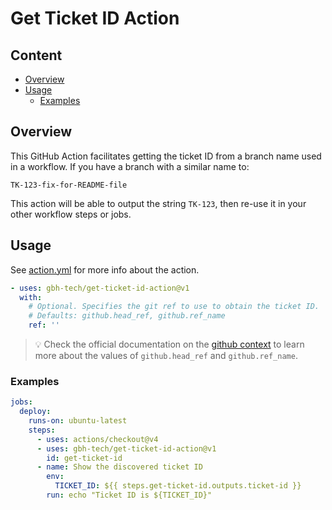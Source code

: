 <!-- omit in toc -->
# Get Ticket ID Action

<!-- omit in toc -->
## Content

- [Overview](#overview)
- [Usage](#usage)
  - [Examples](#examples)

## Overview

This GitHub Action facilitates getting the ticket ID from a branch name used
in a workflow. If you have a branch with a similar name to:

```text
TK-123-fix-for-README-file
```

This action will be able to output the string `TK-123`, then re-use it in your
other workflow steps or jobs.

## Usage

See [action.yml](action.yml) for more info about the action.

```yaml
- uses: gbh-tech/get-ticket-id-action@v1
  with:
    # Optional. Specifies the git ref to use to obtain the ticket ID.
    # Defaults: github.head_ref, github.ref_name
    ref: ''
```

> 💡 Check the official documentation on the [github context] to learn more
> about the values of `github.head_ref` and `github.ref_name`.

### Examples

```yaml
jobs:
  deploy:
    runs-on: ubuntu-latest
    steps:
      - uses: actions/checkout@v4
      - uses: gbh-tech/get-ticket-id-action@v1
        id: get-ticket-id
      - name: Show the discovered ticket ID
        env:
          TICKET_ID: ${{ steps.get-ticket-id.outputs.ticket-id }}
        run: echo "Ticket ID is ${TICKET_ID}"
```

<!-- References -->
[github context]: https://docs.github.com/en/actions/learn-github-actions/contexts#github-context

